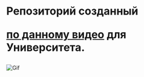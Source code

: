 <h1>Репозиторий созданный 

[по данному видео](https://www.youtube.com/watch?v=mU6anWqZJcc&t) для Университета.</h1>

![Gif](https://i.imgur.com/D5qI6gw.gif)
